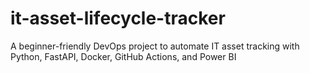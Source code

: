 # it-asset-lifecycle-tracker
A beginner-friendly DevOps project to automate IT asset tracking with Python, FastAPI, Docker, GitHub Actions, and Power BI
